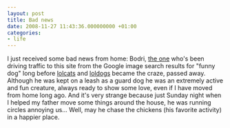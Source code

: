 ```yaml
---
layout: post
title: Bad news
date: 2008-11-27 11:43:36.000000000 +01:00
categories:
- life
---
```

I just received some bad news from home: Bodri, [the one](https://www.rusiczki.net/2004/04/24/one-funny-photo/) who's been driving traffic to this site from the Google image search results for "funny dog" long before [lolcats](http://www.icanhascheezburger.com/) and [loldogs](http://www.ihasahotdog.com) became the craze, passed away. Although he was kept on a leash as a guard dog he was an extremely active and fun creature, always ready to show some love, even if I have moved from home long ago. And it's very strange because just Sunday night when I helped my father move some things around the house, he was running circles annoying us... Well, may he chase the chickens (his favorite activity) in a happier place.
